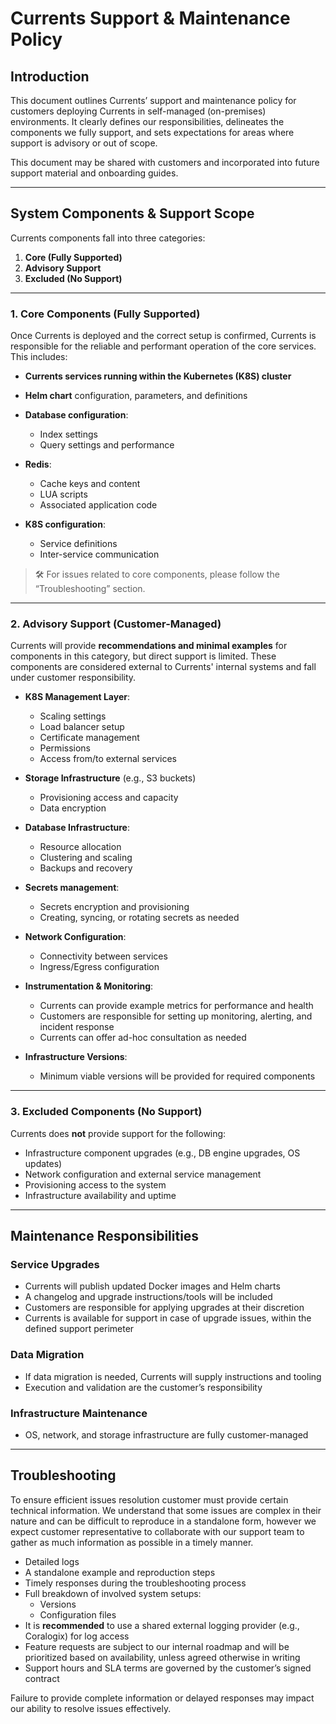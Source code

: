 # Currents Support & Maintenance Policy

## Introduction

This document outlines Currents’ support and maintenance policy for customers deploying Currents in self-managed (on-premises) environments. It clearly defines our responsibilities, delineates the components we fully support, and sets expectations for areas where support is advisory or out of scope.

This document may be shared with customers and incorporated into future support material and onboarding guides.

---

## System Components & Support Scope

Currents components fall into three categories:

1. **Core (Fully Supported)**
2. **Advisory Support**
3. **Excluded (No Support)**

---

### 1. Core Components (Fully Supported)

Once Currents is deployed and the correct setup is confirmed, Currents is responsible for the reliable and performant operation of the core services. This includes:

- **Currents services running within the Kubernetes (K8S) cluster**
- **Helm chart** configuration, parameters, and definitions
- **Database configuration**:
  - Index settings
  - Query settings and performance
- **Redis**:
  - Cache keys and content
  - LUA scripts
  - Associated application code

- **K8S configuration**:
  - Service definitions
  - Inter-service communication

> 🛠 For issues related to core components, please follow the “Troubleshooting” section.

---

### 2. Advisory Support (Customer-Managed)

Currents will provide **recommendations and minimal examples** for components in this category, but direct support is limited. These components are considered external to Currents' internal systems and fall under customer responsibility.

- **K8S Management Layer**:
  - Scaling settings
  - Load balancer setup
  - Certificate management
  - Permissions
  - Access from/to external services

- **Storage Infrastructure** (e.g., S3 buckets)
  - Provisioning access and capacity
  - Data encryption

- **Database Infrastructure**:
  - Resource allocation
  - Clustering and scaling
  - Backups and recovery

- **Secrets management**:
  - Secrets encryption and provisioning
  - Creating, syncing, or rotating secrets as needed

- **Network Configuration**:
  - Connectivity between services
  - Ingress/Egress configuration

- **Instrumentation & Monitoring**:
  - Currents can provide example metrics for performance and health
  - Customers are responsible for setting up monitoring, alerting, and incident response
  - Currents can offer ad-hoc consultation as needed

- **Infrastructure Versions**:
  - Minimum viable versions will be provided for required components

---

### 3. Excluded Components (No Support)

Currents does **not** provide support for the following:

- Infrastructure component upgrades (e.g., DB engine upgrades, OS updates)
- Network configuration and external service management
- Provisioning access to the system
- Infrastructure availability and uptime

---

## Maintenance Responsibilities

### Service Upgrades

- Currents will publish updated Docker images and Helm charts
- A changelog and upgrade instructions/tools will be included
- Customers are responsible for applying upgrades at their discretion
- Currents is available for support in case of upgrade issues, within the defined support perimeter

### Data Migration

- If data migration is needed, Currents will supply instructions and tooling
- Execution and validation are the customer’s responsibility

### Infrastructure Maintenance

- OS, network, and storage infrastructure are fully customer-managed

---

## Troubleshooting

To ensure efficient issues resolution customer must provide certain technical information. We understand that some issues are complex in their nature and can be difficult to reproduce in a standalone form, however we expect customer representative to collaborate with our support team to gather as much information as possible in a timely manner.

- Detailed logs
- A standalone example and reproduction steps
- Timely responses during the troubleshooting process
- Full breakdown of involved system setups:
  - Versions
  - Configuration files
- It is **recommended** to use a shared external logging provider (e.g., Coralogix) for log access
- Feature requests are subject to our internal roadmap and will be prioritized based on availability, unless agreed otherwise in writing
- Support hours and SLA terms are governed by the customer’s signed contract


Failure to provide complete information or delayed responses may impact our ability to resolve issues effectively.
